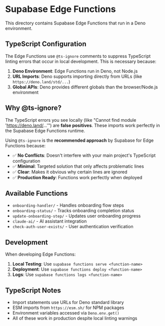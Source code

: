 # Supabase Edge Functions

This directory contains Supabase Edge Functions that run in a Deno environment.

## TypeScript Configuration

The Edge Functions use `@ts-ignore` comments to suppress TypeScript linting errors that occur in local development. This is necessary because:

1. **Deno Environment**: Edge Functions run in Deno, not Node.js
2. **URL Imports**: Deno supports importing directly from URLs (like `https://deno.land/std/...`)
3. **Global APIs**: Deno provides different globals than the browser/Node.js environment

## Why @ts-ignore?

The TypeScript errors you see locally (like "Cannot find module 'https://deno.land/...'") are **false positives**. These imports work perfectly in the Supabase Edge Functions runtime.

Using `@ts-ignore` is the **recommended approach** by Supabase for Edge Functions because:

- ✅ **No Conflicts**: Doesn't interfere with your main project's TypeScript configuration
- ✅ **Minimal**: Targeted solution that only affects problematic lines
- ✅ **Clear**: Makes it obvious why certain lines are ignored
- ✅ **Production Ready**: Functions work perfectly when deployed

## Available Functions

- `onboarding-handler/` - Handles onboarding flow steps
- `onboarding-status/` - Tracks onboarding completion status  
- `update-onboarding-step/` - Updates user onboarding progress
- `claude-ai/` - AI assistant integration
- `check-auth-user-exists/` - User authentication verification

## Development

When developing Edge Functions:

1. **Local Testing**: Use `supabase functions serve <function-name>`
2. **Deployment**: Use `supabase functions deploy <function-name>`
3. **Logs**: Use `supabase functions logs <function-name>`

## TypeScript Notes

- Import statements use URLs for Deno standard library
- ESM imports from `https://esm.sh/` for NPM packages
- Environment variables accessed via `Deno.env.get()`
- All of these work in production despite local linting warnings 